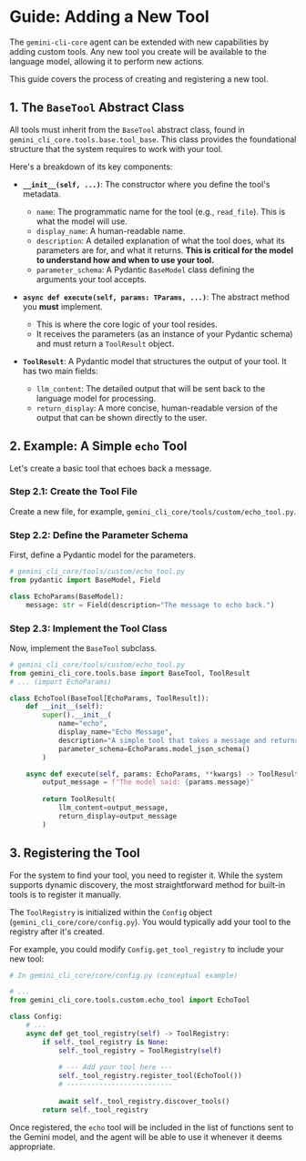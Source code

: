 # Guide: Adding a New Tool

The `gemini-cli-core` agent can be extended with new capabilities by adding custom tools. Any new tool you create will be available to the language model, allowing it to perform new actions.

This guide covers the process of creating and registering a new tool.

## 1. The `BaseTool` Abstract Class

All tools must inherit from the `BaseTool` abstract class, found in `gemini_cli_core.tools.base.tool_base`. This class provides the foundational structure that the system requires to work with your tool.

Here's a breakdown of its key components:

- **`__init__(self, ...)`**: The constructor where you define the tool's metadata.
    - `name`: The programmatic name for the tool (e.g., `read_file`). This is what the model will use.
    - `display_name`: A human-readable name.
    - `description`: A detailed explanation of what the tool does, what its parameters are for, and what it returns. **This is critical for the model to understand how and when to use your tool.**
    - `parameter_schema`: A Pydantic `BaseModel` class defining the arguments your tool accepts.

- **`async def execute(self, params: TParams, ...)`**: The abstract method you **must** implement.
    - This is where the core logic of your tool resides.
    - It receives the parameters (as an instance of your Pydantic schema) and must return a `ToolResult` object.

- **`ToolResult`**: A Pydantic model that structures the output of your tool. It has two main fields:
    - `llm_content`: The detailed output that will be sent back to the language model for processing.
    - `return_display`: A more concise, human-readable version of the output that can be shown directly to the user.

## 2. Example: A Simple `echo` Tool

Let's create a basic tool that echoes back a message.

### Step 2.1: Create the Tool File

Create a new file, for example, `gemini_cli_core/tools/custom/echo_tool.py`.

### Step 2.2: Define the Parameter Schema

First, define a Pydantic model for the parameters.

```python
# gemini_cli_core/tools/custom/echo_tool.py
from pydantic import BaseModel, Field

class EchoParams(BaseModel):
    message: str = Field(description="The message to echo back.")
```

### Step 2.3: Implement the Tool Class

Now, implement the `BaseTool` subclass.

```python
# gemini_cli_core/tools/custom/echo_tool.py
from gemini_cli_core.tools.base import BaseTool, ToolResult
# ... (import EchoParams)

class EchoTool(BaseTool[EchoParams, ToolResult]):
    def __init__(self):
        super().__init__(
            name="echo",
            display_name="Echo Message",
            description="A simple tool that takes a message and returns it.",
            parameter_schema=EchoParams.model_json_schema()
        )

    async def execute(self, params: EchoParams, **kwargs) -> ToolResult:
        output_message = f"The model said: {params.message}"
        
        return ToolResult(
            llm_content=output_message,
            return_display=output_message
        )
```

## 3. Registering the Tool

For the system to find your tool, you need to register it. While the system supports dynamic discovery, the most straightforward method for built-in tools is to register it manually.

The `ToolRegistry` is initialized within the `Config` object (`gemini_cli_core/core/config.py`). You would typically add your tool to the registry after it's created.

For example, you could modify `Config.get_tool_registry` to include your new tool:

```python
# In gemini_cli_core/core/config.py (conceptual example)

# ...
from gemini_cli_core.tools.custom.echo_tool import EchoTool

class Config:
    # ...
    async def get_tool_registry(self) -> ToolRegistry:
        if self._tool_registry is None:
            self._tool_registry = ToolRegistry(self)
            
            # --- Add your tool here ---
            self._tool_registry.register_tool(EchoTool())
            # --------------------------
            
            await self._tool_registry.discover_tools()
        return self._tool_registry
```

Once registered, the `echo` tool will be included in the list of functions sent to the Gemini model, and the agent will be able to use it whenever it deems appropriate.
